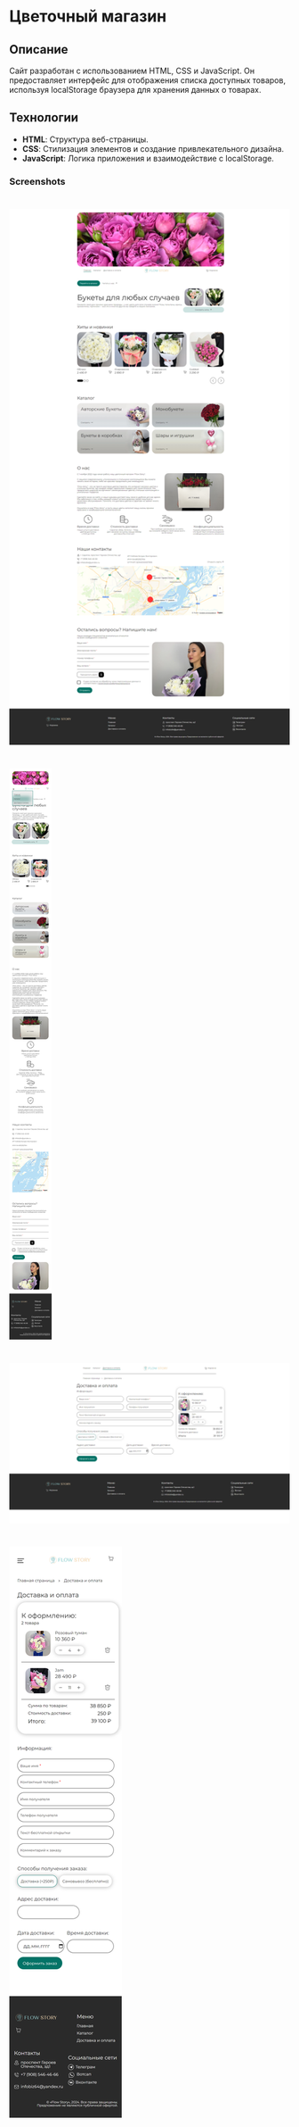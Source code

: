 # Цветочный магазин
## Описание

Сайт разработан с использованием HTML, CSS и JavaScript. Он предоставляет интерфейс для отображения списка доступных товаров, используя localStorage браузера для хранения данных о товарах.
## Технологии

- **HTML**: Структура веб-страницы.
- **CSS**: Стилизация элементов и создание привлекательного дизайна.
- **JavaScript**: Логика приложения и взаимодействие с localStorage.

### Screenshots
#
![Скриншот index.html PC](mainPagePC.png)
#
![Скриншот index.html mobile (420px)](mainPageMobile.png)
#
![Скриншот basket.html PC](basketPagePC.png)
#
![Скриншот basket.html Mobile](basketPageMobile.png)
